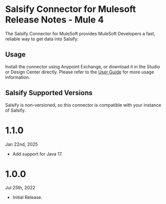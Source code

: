 # Salsify Connector for Mulesoft Release Notes - Mule 4
The Salsify Connector for MuleSoft provides MuleSoft Developers a fast, reliable way to get data into Salsify.

## Usage
Install the connector using Anypoint Exchange, or download it in the Studio or Design Center directly. 
Please refer to the [User Guide](https://github.com/salsify/salsify-mulesoft-docs/blob/master/user-guide.md) for more usage information.

## Salsify Supported Versions
Salsify is non-versioned, so this connector is compatible with your instance of Salsify.

# 1.1.0
Jan 22nd, 2025

* Add support for Java 17.

# 1.0.0
Jul 25th, 2022

* Initial Release.

